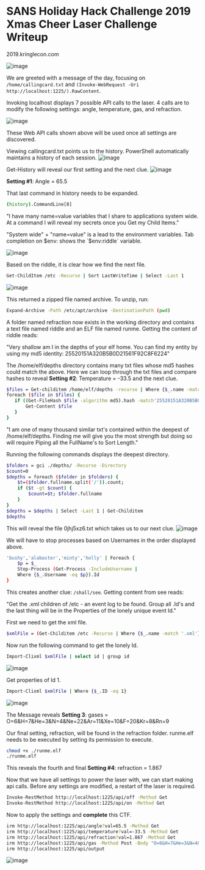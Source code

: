# SANS Holiday Hack Challenge 2019 Xmas Cheer Laser Challenge Writeup
2019.kringlecon.com

![image](https://user-images.githubusercontent.com/54376366/70858214-19df3e80-1ebb-11ea-8b3f-c229510aa309.png)

We are greeted with a message of the day, focusing on `/home/callingcard.txt` and `(Invoke-WebRequest -Uri http://localhost:1225/).RawContent`.

Invoking localhost displays 7 possible API calls to the laser. 4 calls are to modify the following settings: angle, temperature, gas, and refraction.

![image](https://user-images.githubusercontent.com/54376366/70858279-7727bf80-1ebc-11ea-8ea2-f0ba040596fb.png)

These Web API calls shown above will be used once all settings are discovered.

Viewing callingcard.txt points us to the history. PowerShell automatically maintains a history of each session. 
![image](https://user-images.githubusercontent.com/54376366/70858330-5a3fbc00-1ebd-11ea-9acb-475440b49257.png)

Get-History will reveal our first setting and the next clue.
![image](https://user-images.githubusercontent.com/54376366/70858379-5eb8a480-1ebe-11ea-9501-a8e2b9acf9ab.png)

**Setting #1**: Angle = 65.5

That last command in history needs to be expanded.
```sh
(history).CommandLine[8]
```
"I have many name=value variables that I share to applications system wide. At a command I will reveal my secrets once you Get my Child Items."


"System wide" + "name=value" is a lead to the environment variables. Tab completion on $env: shows the `$env:riddle` variable.

![image](https://user-images.githubusercontent.com/54376366/70858555-3aaa9280-1ec1-11ea-8ed1-bef2b2675f53.png)

Based on the riddle, it is clear how we find the next file.
```sh
Get-ChildItem /etc -Recurse | Sort LastWriteTime | Select -Last 1
```
![image](https://user-images.githubusercontent.com/54376366/70858647-0d5ee400-1ec3-11ea-97db-077a7eddfab7.png)

This returned a zipped file named archive. To unzip, run: 
```sh
Expand-Archive -Path /etc/apt/archive -DestinationPath (pwd)
```
A folder named refraction now exists in the working directory and contains a text file named riddle and an ELF file named runme. Getting the content of riddle reads:

"Very shallow am I in the depths of your elf home. You can find my entity by using my md5 identity: 25520151A320B5B0D21561F92C8F6224"


The /home/elf/depths directory contains many txt files whose md5 hashes could match the above. Here we can loop through the txt files and compare hashes to reveal **Setting #2**: Temperature = -33.5 and the next clue.
 ```sh
$files = Get-childitem /home/elf/depths -recurse | Where {$_.name -match '.txt'}
foreach ($file in $files) {
    if ((Get-FileHash $file -algorithm md5).hash -match'25520151A320B5B0D21561F92C8F6224' ) {
        Get-Content $file
    }
}
```

"I am one of many thousand similar txt's contained within the deepest of /home/elf/depths. Finding me will give you the most strength but doing so will require Piping all the FullName's to Sort Length."


Running the following commands displays the deepest directory.
```sh
$folders = gci ./depths/ -Recurse -Directory                                        
$count=0
$depths = foreach ($folder in $folders) {
    $t=($folder.fullname.split('/')).count;
    if ($t -gt $count) {
        $count=$t; $folder.fullname
    }
}
$depths = $depths | Select -Last 1 | Get-Childitem
$depths
```
This will reveal the file 0jhj5xz6.txt which takes us to our next clue.
![image](https://user-images.githubusercontent.com/54376366/70858928-261dc880-1ec8-11ea-9665-d2aaf753b896.png)

We will have to stop processes based on Usernames in the order displayed above.
```sh
'bushy','alabaster','minty','holly' | Foreach {
    $p = $_
    Stop-Process (Get-Process -IncludeUsername | 
    Where {$_.Username -eq $p}).Id
}
```

This creates another clue: `/shall/see`. Getting content from see reads:

"Get the .xml children of /etc - an event log to be found. Group all .Id's and the last thing will be in the Properties of the lonely unique event Id."

First we need to get the xml file.
```sh
$xmlFile = (Get-Childitem /etc -Recurse | Where {$_.name -match '.xml'})
```
Now run the following command to get the lonely Id.
```sh
Import-Clixml $xmlFile | select id | group id
```
![image](https://user-images.githubusercontent.com/54376366/70859011-ca543f00-1ec9-11ea-9403-43da88738b81.png)

Get properties of Id 1.
```sh
Import-Clixml $xmlFile | Where {$_.ID -eq 1}
```
![image](https://user-images.githubusercontent.com/54376366/70859028-25863180-1eca-11ea-89aa-ad7e726aff02.png)

The Message reveals **Setting 3**: gases = O=6&H=7&He=3&N=4&Ne=22&Ar=11&Xe=10&F=20&Kr=8&Rn=9

Our final setting, refraction, will be found in the refraction folder. runme.elf needs to be executed by setting its permission to execute.
```sh
chmod +x ./runme.elf
./runme.elf
```

This reveals the fourth and final **Setting #4**: refraction = 1.867


Now that we have all settings to power the laser with, we can start making api calls.
Before any settings are modified, a restart of the laser is required.
```sh
Invoke-RestMethod http://localhost:1225/api/off -Method Get
Invoke-RestMethod http://localhost:1225/api/on -Method Get
```

Now to apply the settings and **complete** this CTF.
```sh
irm http://localhost:1225/api/angle?val=65.5 -Method Get
irm http://localhost:1225/api/temperature?val=-33.5 -Method Get
irm http://localhost:1225/api/refraction?val=1.867 -Method Get
irm http://localhost:1225/api/gas -Method Post -Body "O=6&H=7&He=3&N=4&Ne=22&Ar=11&Xe=10&F=20&Kr=8&Rn=9"
irm http://localhost:1225/api/output
```


![image](https://user-images.githubusercontent.com/54376366/70859238-ccb89800-1ecd-11ea-9729-c4011b559819.png)
